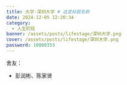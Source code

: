 ```yaml
---
title: 大学-深圳大学 # 这是标题名称
date: 2024-12-05 12:20:34
category:
  - 人生阶段
banner: /assets/posts/lifestage/深圳大学.png
cover: /assets/posts/lifestage/深圳大学.png
password: 10080353
---
```


舍友：  
- 彭润彬、陈家贤